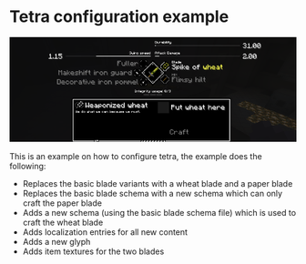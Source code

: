 # Tetra configuration example
![](demo.png)

This is an example on how to configure tetra, the example does the following:
 * Replaces the basic blade variants with a wheat blade and a paper blade
 * Replaces the basic blade schema with a new schema which can only craft the paper blade
 * Adds a new schema (using the basic blade schema file) which is used to craft the wheat blade
 * Adds localization entries for all new content
 * Adds a new glyph
 * Adds item textures for the two blades
